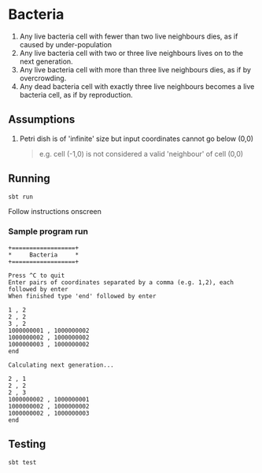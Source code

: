 # Bacteria

1. Any live bacteria cell with fewer than two live neighbours dies, as if caused
   by under-population
2. Any live bacteria cell with two or three live neighbours lives on to the next
   generation.
3. Any live bacteria cell with more than three live neighbours dies, as if by
   overcrowding.
4. Any dead bacteria cell with exactly three live neighbours becomes a live
   bacteria cell, as if by reproduction.

## Assumptions

1. Petri dish is of 'infinite' size but input coordinates cannot go below (0,0)

   > e.g. cell (-1,0) is not considered a valid 'neighbour' of cell (0,0)

## Running

```sbt run```

Follow instructions onscreen

### Sample program run
```
+==================+
*     Bacteria     *
+==================+

Press ^C to quit
Enter pairs of coordinates separated by a comma (e.g. 1,2), each followed by enter
When finished type 'end' followed by enter

1 , 2
2 , 2
3 , 2
1000000001 , 1000000002
1000000002 , 1000000002
1000000003 , 1000000002
end

Calculating next generation...

2 , 1
2 , 2
2 , 3
1000000002 , 1000000001
1000000002 , 1000000002
1000000002 , 1000000003
end

```

## Testing

```sbt test```

